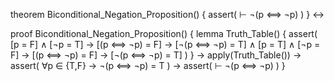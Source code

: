 theorem Biconditional_Negation_Proposition() {
  assert(
    ⊢ ¬(p ⟺ ¬p)
  )
} ↔

proof Biconditional_Negation_Proposition() {
  lemma Truth_Table() {
    assert(
      [p = F] ∧ [¬p = T] → [(p ⟺ ¬p) = F] → [¬(p ⟺ ¬p) = T] ∧
      [p = T] ∧ [¬p = F] → [(p ⟺ ¬p) = F] → [¬(p ⟺ ¬p) = T]
    )
  } →
  apply(Truth_Table()) →
  assert(
    ∀p ∈ {T,F} → ¬(p ⟺ ¬p) = T
  ) →
  assert(
    ⊢ ¬(p ⟺ ¬p)
  )
}